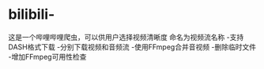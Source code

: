 # bilibili-
这是一个哔哩哔哩爬虫，可以供用户选择视频清晰度
命名为视频流名称
-支持DASH格式下载
-分别下载视频和音频流
-使用FFmpeg合并音视频
-删除临时文件
-增加FFmpeg可用性检查
